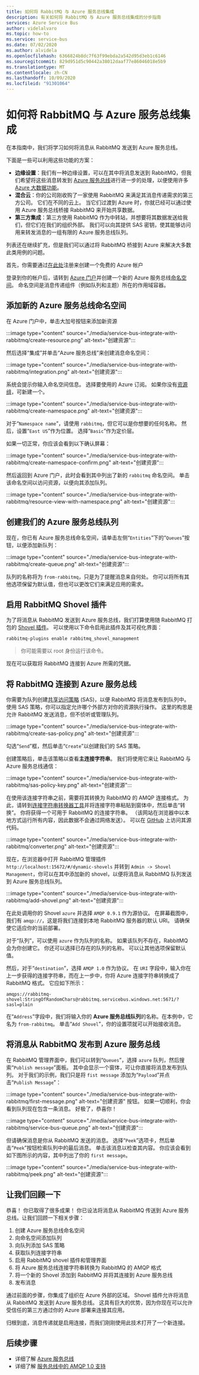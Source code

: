 ```yaml
---
title: 如何将 RabbitMQ 与 Azure 服务总线集成
description: 有关如何将 RabbitMQ 与 Azure 服务总线集成的分步指南
services: Azure Service Bus
author: videlalvaro
ms.topic: how-to
ms.service: service-bus
ms.date: 07/02/2020
ms.author: alvidela
ms.openlocfilehash: 6366824b8dc7f63f99ebda2a542d95d3eb1c6146
ms.sourcegitcommit: 829d951d5c90442a38012daaf77e86046018e5b9
ms.translationtype: MT
ms.contentlocale: zh-CN
ms.lasthandoff: 10/09/2020
ms.locfileid: "91301064"
---
```

# <a name="how-to-integrate-rabbitmq-with-azure-service-bus"></a>如何将 RabbitMQ 与 Azure 服务总线集成

在本指南中，我们将学习如何将消息从 RabbitMQ 发送到 Azure 服务总线。

下面是一些可以利用这些功能的方案：

- **边缘设置**：我们有一种边缘设置，可以在其中将消息发送到 RabbitMQ，但我们希望将这些消息转发到 [Azure 服务总线](./service-bus-messaging-overview.md)进行进一步的处理，以便使用许多 [Azure 大数据功能](/azure/architecture/guide/architecture-styles/big-data)。
- **混合云**：你的公司刚收购了一家使用 RabbitMQ 来满足其消息传递需求的第三方公司。 它们在不同的云上。 当它们过渡到 Azure 时，你就已经可以通过使用 Azure 服务总线桥接 RabbitMQ 来开始共享数据。
- **第三方集成**：第三方使用 RabbitMQ 作为中转站，并想要将其数据发送给我们，但它们在我们的组织外部。 我们可以向其提供 SAS 密钥，使其能够访问用来转发消息的一组有限的 Azure 服务总线队列。

列表还在继续扩充，但是我们可以通过将 RabbitMQ 桥接到 Azure 来解决大多数此类用例的问题。

首先，你需要通过[在此处](https://azure.microsoft.com/free/)注册来创建一个免费的 Azure 帐户

登录到你的帐户后，请转到 [Azure 门户](https://portal.azure.com/)并创建一个新的 Azure 服务总线[命名空间](./service-bus-create-namespace-portal.md)。 命名空间是消息传递组件（例如队列和主题）所在的作用域容器。

## <a name="adding-a-new-azure-service-bus-namespace"></a>添加新的 Azure 服务总线命名空间

在 Azure 门户中，单击大加号按钮来添加新资源

:::image type="content" source="./media/service-bus-integrate-with-rabbitmq/create-resource.png" alt-text="创建资源":::

然后选择“集成”并单击“Azure 服务总线”来创建消息命名空间：

:::image type="content" source="./media/service-bus-integrate-with-rabbitmq/integration.png" alt-text="创建资源":::

系统会提示你输入命名空间信息。 选择要使用的 Azure 订阅。 如果你没有[资源组](../azure-resource-manager/management/manage-resource-groups-portal.md)，可新建一个。

:::image type="content" source="./media/service-bus-integrate-with-rabbitmq/create-namespace.png" alt-text="创建资源":::

对于“`Namespace name`”，请使用 `rabbitmq`，但它可以是你想要的任何名称。 然后，设置“`East US`”作为位置。 选择“`Basic`”作为定价层。

如果一切正常，你应该会看到以下确认屏幕：

:::image type="content" source="./media/service-bus-integrate-with-rabbitmq/create-namespace-confirm.png" alt-text="创建资源":::

然后返回到 Azure 门户，此时会看到其中列出了新的 `rabbitmq` 命名空间。 单击该命名空间以访问资源，以便向其添加队列。

:::image type="content" source="./media/service-bus-integrate-with-rabbitmq/resource-view-with-namespace.png" alt-text="创建资源":::

## <a name="creating-our-azure-service-bus-queue"></a>创建我们的 Azure 服务总线队列

现在，你已有 Azure 服务总线命名空间，请单击左侧“`Entities`”下的“`Queues`”按钮，以便添加新队列：

:::image type="content" source="./media/service-bus-integrate-with-rabbitmq/create-queue.png" alt-text="创建资源":::

队列的名称将为 `from-rabbitmq`，只是为了提醒消息来自何处。 你可以将所有其他选项保留为默认值，但也可以更改它们来满足应用的需求。

## <a name="enabling-the-rabbitmq-shovel-plugin"></a>启用 RabbitMQ Shovel 插件

为了将消息从 RabbitMQ 发送到 Azure 服务总线，我们打算使用随 RabbitMQ 打包的 [Shovel 插件](https://www.rabbitmq.com/shovel.html)。 可以使用以下命令启用此插件及其可视化界面：

```bash
rabbitmq-plugins enable rabbitmq_shovel_management
```

>你可能需要以 root 身份运行该命令。

现在可以获取将 RabbitMQ 连接到 Azure 所需的凭据。

## <a name="connecting-rabbitmq-to-azure-service-bus"></a>将 RabbitMQ 连接到 Azure 服务总线

你需要为队列创建[共享访问策略](../storage/common/storage-sas-overview.md) (SAS)，以便 RabbitMQ 将消息发布到队列中。 使用 SAS 策略，你可以指定允许哪个外部方对你的资源执行操作。 这里的构思是允许 RabbitMQ 发送消息，但不侦听或管理队列。

:::image type="content" source="./media/service-bus-integrate-with-rabbitmq/create-sas-policy.png" alt-text="创建资源":::

勾选“`Send`”框，然后单击“`Create`”以创建我们的 SAS 策略。

创建策略后，单击该策略以查看**主连接字符串**。 我们将使用它来让 RabbitMQ 与 Azure 服务总线通信：

:::image type="content" source="./media/service-bus-integrate-with-rabbitmq/sas-policy-key.png" alt-text="创建资源":::

在使用该连接字符串之前，需要将其转换为 RabbitMQ 的 AMQP 连接格式。 为此，请转到[连接字符串转换器工具](https://red-mushroom-0f7446a0f.azurestaticapps.net/)并将连接字符串粘贴到窗体中，然后单击“转换”。 你将获得一个可用于 RabbitMQ 的连接字符串。 （该网站在浏览器中以本地方式运行所有内容，因此数据不会通过网络发送）。 可以在 [GitHub](https://github.com/videlalvaro/connstring_to_amqp) 上访问其源代码。

:::image type="content" source="./media/service-bus-integrate-with-rabbitmq/converter.png" alt-text="创建资源":::

现在，在浏览器中打开 RabbitMQ 管理插件 `http://localhost:15672/#/dynamic-shovels` 并转到 `Admin -> Shovel Management`，你可以在其中添加新的 shovel，以便将消息从 RabbitMQ 队列发送到 Azure 服务总线队列。

:::image type="content" source="./media/service-bus-integrate-with-rabbitmq/add-shovel.png" alt-text="创建资源":::

在此处调用你的 Shovel `azure` 并选择 `AMQP 0.9.1` 作为源协议。 在屏幕截图中，我们有 `amqp://`，这是将我们连接到本地 RabbitMQ 服务器的默认 URI。 请确保使它适应你的当前部署。

对于“队列”，可以使用 `azure` 作为队列的名称。 如果该队列不存在，RabbitMQ 会为你创建它。 你还可以选择已存在的队列的名称。 可以让其他选项保留默认值。

然后，对于“`destination`”，选择 `AMQP 1.0` 作为协议。 在 `URI` 字段中，输入你在上一步获得的连接字符串，而在上一步中，你将 Azure 连接字符串转换成了 RabbitMQ 格式。 它应如下所示：

```
amqps://rabbitmq-shovel:StringOfRandomChars@rabbitmq.servicebus.windows.net:5671/?sasl=plain
```

在“`Address`”字段中，我们将输入你的 **Azure 服务总线队列**的名称。在本例中，它名为 `from-rabbitmq`。 单击“`Add Shovel`”，你的设置项就可以开始接收消息。

## <a name="publishing-messages-from-rabbitmq-to-azure-service-bus"></a>将消息从 RabbitMQ 发布到 Azure 服务总线

在 RabbitMQ 管理界面中，我们可以转到“`Queues`”，选择 `azure` 队列，然后搜索“`Publish message`”面板。 其中会显示一个窗体，可让你直接将消息发布到队列。 对于我们的示例，我们只是将 `fist message` 添加为“`Payload`”并点击“`Publish Message`”：

:::image type="content" source="./media/service-bus-integrate-with-rabbitmq/first-message.png" alt-text="创建资源" 按钮。 如果一切顺利，你会看到队列现在包含一条消息。 好极了，恭喜你！

:::image type="content" source="./media/service-bus-integrate-with-rabbitmq/service-bus-queue.png" alt-text="创建资源":::

但请确保消息是你从 RabbitMQ 发送的消息。 选择“`Peek`”选项卡，然后单击“`Peek`”按钮检索队列中的最后消息。 单击该消息以检查其内容。 你应该会看到如下图所示的内容，其中列出了你的 `first message`。

:::image type="content" source="./media/service-bus-integrate-with-rabbitmq/peek.png" alt-text="创建资源":::

## <a name="lets-recap"></a>让我们回顾一下

恭喜！ 你已取得了很多成果！ 你已设法将消息从 RabbitMQ 传送到 Azure 服务总线。让我们回顾一下相关步骤：

1. 创建 Azure 服务总线命名空间
2. 向命名空间添加队列
3. 向队列添加 SAS 策略
4. 获取队列连接字符串
5. 启用 RabbitMQ shovel 插件和管理界面
6. 将 Azure 服务总线连接字符串转换为 RabbitMQ 的 AMQP 格式
7. 将一个新的 Shovel 添加到 RabbitMQ 并将其连接到 Azure 服务总线
8. 发布消息

通过前面的步骤，你集成了组织在 Azure 外部的区域。 Shovel 插件允许将消息从 RabbitMQ 发送到 Azure 服务总线。 这具有巨大的优势，因为你现在可以允许受信任的第三方通过你的 Azure 部署来连接其应用。

归根到底，消息传递就是启用连接，而我们刚刚使用此技术打开了一个新连接。

## <a name="next-steps"></a>后续步骤

- 详细了解 [Azure 服务总线](./service-bus-messaging-overview.md)
- 详细了解 [服务总线中的 AMQP 1.0 支持](./service-bus-amqp-overview.md)
